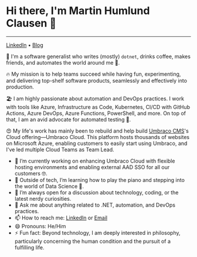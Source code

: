 # Hi there, I'm Martin Humlund Clausen 👋
---
[LinkedIn](https://www.linkedin.com/in/martinhc) • [Blog](https://dev.to/martinhc)

👋 I'm a software generalist who writes (mostly) `dotnet`, drinks coffee, makes friends, and automates the world around me 🤖.

🔥 My mission is to help teams succeed while having fun, experimenting, and delivering top-shelf software products, seamlessly and effectively into production. 

🏖️ I am highly passionate about automation and DevOps practices. I work with tools like Azure, Infrastructure as Code, Kubernetes, CI/CD with GitHub Actions, Azure DevOps, Azure Functions, PowerShell, and more. On top of that, I am an avid advocate for automated testing 🤖.

😍 My life's work has mainly been to rebuild and help build [Umbraco CMS](https://github.com/umbraco/Umbraco-CMS)'s Cloud offering—Umbraco Cloud. This platform hosts thousands of websites on Microsoft Azure, enabling customers to easily start using Umbraco, and I've led multiple Cloud Teams as Team Lead.

- 🔭 I’m currently working on enhancing Umbraco Cloud with flexible hosting environments and enabling external AAD SSO for all our customers 🤓.
- 🎹 Outside of tech, I’m learning how to play the piano and stepping into the world of Data Science 🧪.
- 👯 I’m always open for a discussion about technology, coding, or the latest nerdy curiosities.
- 💬 Ask me about anything related to .NET, automation, and DevOps practices.
- 📫 How to reach me: [LinkedIn](https://www.linkedin.com/in/martinhc) or [Email](martinh.c@me.com)
- 😄 Pronouns: He/Him
- ⚡ Fun fact: Beyond technology, I am deeply interested in philosophy, particularly concerning the human condition and the pursuit of a fulfilling life.




<!--
**mclausen/mclausen** is a ✨ _special_ ✨ repository because its `README.md` (this file) appears on your GitHub profile.

Here are some ideas to get you started:

- 🔭 I’m currently working on ...
- 🌱 I’m currently learning ...
- 👯 I’m looking to collaborate on ...
- 🤔 I’m looking for help with ...
- 💬 Ask me about ...
- 📫 How to reach me: ...
- 😄 Pronouns: ...
- ⚡ Fun fact: ...
-->
